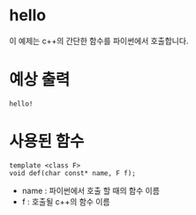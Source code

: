 # hello
이 예제는 c++의 간단한 함수를 파이썬에서 호출합니다.

# 예상 출력
```
hello!
```

# 사용된 함수
```
template <class F>
void def(char const* name, F f);
```
- name : 파이썬에서 호출 할 때의 함수 이름
- f : 호출될 c++의 함수 이름
